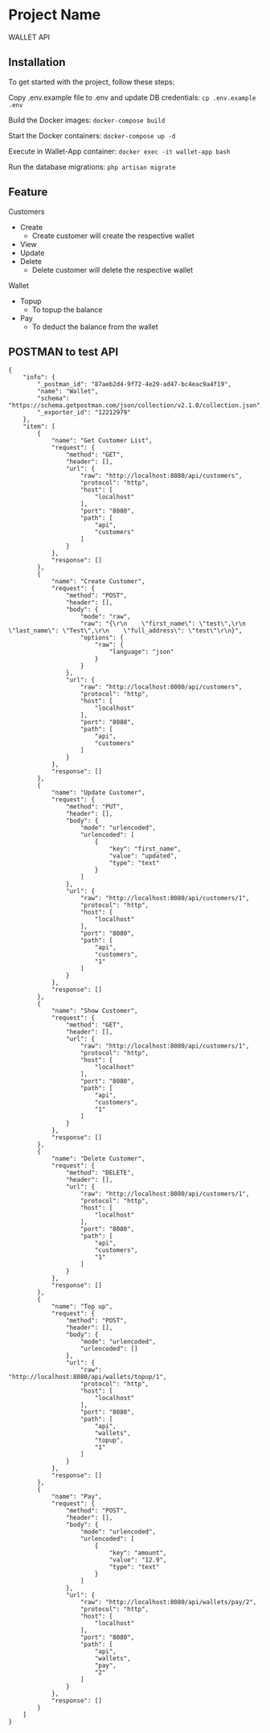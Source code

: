 # Project Name
WALLET API

## Installation
To get started with the project, follow these steps:

Copy .env.example file to .env and update DB credentials:
```cp .env.example .env```

Build the Docker images:
```docker-compose build```

Start the Docker containers:
```docker-compose up -d```

Execute in Wallet-App container:
```docker exec -it wallet-app bash```

Run the database migrations:
```php artisan migrate```

## Feature
Customers
- Create
  - Create customer will create the respective wallet
- View
- Update
- Delete
  - Delete customer will delete the respective wallet

Wallet
- Topup
  - To topup the balance
- Pay
  - To deduct the balance from the wallet

## POSTMAN to test API
```
{
	"info": {
		"_postman_id": "87aeb2d4-9f72-4e29-ad47-bc4eac9a4f19",
		"name": "Wallet",
		"schema": "https://schema.getpostman.com/json/collection/v2.1.0/collection.json",
		"_exporter_id": "12212979"
	},
	"item": [
		{
			"name": "Get Customer List",
			"request": {
				"method": "GET",
				"header": [],
				"url": {
					"raw": "http://localhost:8080/api/customers",
					"protocol": "http",
					"host": [
						"localhost"
					],
					"port": "8080",
					"path": [
						"api",
						"customers"
					]
				}
			},
			"response": []
		},
		{
			"name": "Create Customer",
			"request": {
				"method": "POST",
				"header": [],
				"body": {
					"mode": "raw",
					"raw": "{\r\n    \"first_name\": \"test\",\r\n    \"last_name\": \"Test\",\r\n    \"full_address\": \"test\"\r\n}",
					"options": {
						"raw": {
							"language": "json"
						}
					}
				},
				"url": {
					"raw": "http://localhost:8080/api/customers",
					"protocol": "http",
					"host": [
						"localhost"
					],
					"port": "8080",
					"path": [
						"api",
						"customers"
					]
				}
			},
			"response": []
		},
		{
			"name": "Update Customer",
			"request": {
				"method": "PUT",
				"header": [],
				"body": {
					"mode": "urlencoded",
					"urlencoded": [
						{
							"key": "first_name",
							"value": "updated",
							"type": "text"
						}
					]
				},
				"url": {
					"raw": "http://localhost:8080/api/customers/1",
					"protocol": "http",
					"host": [
						"localhost"
					],
					"port": "8080",
					"path": [
						"api",
						"customers",
						"1"
					]
				}
			},
			"response": []
		},
		{
			"name": "Show Customer",
			"request": {
				"method": "GET",
				"header": [],
				"url": {
					"raw": "http://localhost:8080/api/customers/1",
					"protocol": "http",
					"host": [
						"localhost"
					],
					"port": "8080",
					"path": [
						"api",
						"customers",
						"1"
					]
				}
			},
			"response": []
		},
		{
			"name": "Delete Customer",
			"request": {
				"method": "DELETE",
				"header": [],
				"url": {
					"raw": "http://localhost:8080/api/customers/1",
					"protocol": "http",
					"host": [
						"localhost"
					],
					"port": "8080",
					"path": [
						"api",
						"customers",
						"1"
					]
				}
			},
			"response": []
		},
		{
			"name": "Top up",
			"request": {
				"method": "POST",
				"header": [],
				"body": {
					"mode": "urlencoded",
					"urlencoded": []
				},
				"url": {
					"raw": "http://localhost:8080/api/wallets/topup/1",
					"protocol": "http",
					"host": [
						"localhost"
					],
					"port": "8080",
					"path": [
						"api",
						"wallets",
						"topup",
						"1"
					]
				}
			},
			"response": []
		},
		{
			"name": "Pay",
			"request": {
				"method": "POST",
				"header": [],
				"body": {
					"mode": "urlencoded",
					"urlencoded": [
						{
							"key": "amount",
							"value": "12.9",
							"type": "text"
						}
					]
				},
				"url": {
					"raw": "http://localhost:8080/api/wallets/pay/2",
					"protocol": "http",
					"host": [
						"localhost"
					],
					"port": "8080",
					"path": [
						"api",
						"wallets",
						"pay",
						"2"
					]
				}
			},
			"response": []
		}
	]
}
```

